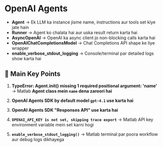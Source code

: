 # OpenAI Agents 
* **Agent** → Ek LLM ka instance jisme name, instructions aur tools set kiye jate hain
* **Runner** → Agent ko chalata hai aur uska result return karta hai
* **AsyncOpenAI** → OpenAI ka async client jo non-blocking calls karta hai
* **OpenAIChatCompletionsModel** → Chat Completions API shape ke liye wrapper
* **enable\_verbose\_stdout\_logging** → Console/terminal par detailed logs show karta hai


## 🔑 Main Key Points

1. **TypeError: Agent.**init**() missing 1 required positional argument: 'name'**
   → Matlab **Agent class mein `name` dena zaroori hai**

2. **OpenAI Agents SDK by default model `gpt-4.1` use karta hai**

3. **OpenAI Agents SDK "Responses API" use karta hai**

4. **`OPENAI_API_KEY is not set, skipping trace export`**
   → Matlab API key environment variable mein set karni hogi

5. **`enable_verbose_stdout_logging()`**
   → Matlab terminal par poora workflow aur debug logs dikhayega

